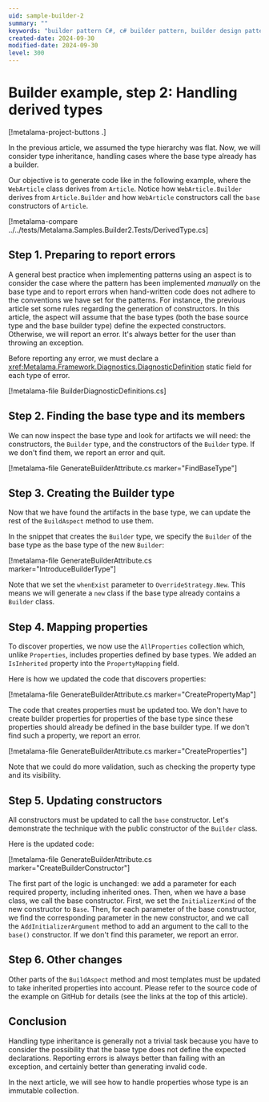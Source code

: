 ```yaml
---
uid: sample-builder-2
summary: ""
keywords: "builder pattern C#, c# builder pattern, builder design pattern C#"
created-date: 2024-09-30
modified-date: 2024-09-30
level: 300
---
```


# Builder example, step 2: Handling derived types

[!metalama-project-buttons .]

In the previous article, we assumed the type hierarchy was flat. Now, we will consider type inheritance, handling cases where the base type already has a builder.

Our objective is to generate code like in the following example, where the `WebArticle` class derives from `Article`. Notice how `WebArticle.Builder` derives from `Article.Builder` and how `WebArticle` constructors call the `base` constructors of `Article`.

[!metalama-compare ../../tests/Metalama.Samples.Builder2.Tests/DerivedType.cs]

## Step 1. Preparing to report errors

A general best practice when implementing patterns using an aspect is to consider the case where the pattern has been implemented _manually_ on the base type and to report errors when hand-written code does not adhere to the conventions we have set for the patterns. For instance, the previous article set some rules regarding the generation of constructors. In this article, the aspect will assume that the base types (both the base source type and the base builder type) define the expected constructors. Otherwise, we will report an error. It's always better for the user than throwing an exception.

Before reporting any error, we must declare a <xref:Metalama.Framework.Diagnostics.DiagnosticDefinition> static field for each type of error.

[!metalama-file BuilderDiagnosticDefinitions.cs]

## Step 2. Finding the base type and its members

We can now inspect the base type and look for artifacts we will need: the constructors, the `Builder` type, and the constructors of the `Builder` type. If we don't find them, we report an error and quit.

[!metalama-file GenerateBuilderAttribute.cs marker="FindBaseType"]

## Step 3. Creating the Builder type

Now that we have found the artifacts in the base type, we can update the rest of the `BuildAspect` method to use them.

In the snippet that creates the `Builder` type, we specify the `Builder` of the base type as the base type of the new `Builder`:

[!metalama-file GenerateBuilderAttribute.cs marker="IntroduceBuilderType"]

Note that we set the `whenExist` parameter to `OverrideStrategy.New`. This means we will generate a `new` class if the base type already contains a `Builder` class.

## Step 4. Mapping properties

To discover properties, we now use the `AllProperties` collection which, unlike `Properties`, includes properties defined by base types. We added an `IsInherited` property into the `PropertyMapping` field.

Here is how we updated the code that discovers properties:

[!metalama-file GenerateBuilderAttribute.cs marker="CreatePropertyMap"]

The code that creates properties must be updated too. We don't have to create builder properties for properties of the base type since these properties should already be defined in the base builder type. If we don't find such a property, we report an error.

[!metalama-file GenerateBuilderAttribute.cs marker="CreateProperties"]

Note that we could do more validation, such as checking the property type and its visibility.

## Step 5. Updating constructors

All constructors must be updated to call the `base` constructor. Let's demonstrate the technique with the public constructor of the `Builder` class.

Here is the updated code:

[!metalama-file GenerateBuilderAttribute.cs marker="CreateBuilderConstructor"]

The first part of the logic is unchanged: we add a parameter for each required property, including inherited ones. Then, when we have a base class, we call the base constructor. First, we set the `InitializerKind` of the new constructor to `Base`. Then, for each parameter of the base constructor, we find the corresponding parameter in the new constructor, and we call the `AddInitializerArgument` method to add an argument to the call to the `base()` constructor. If we don't find this parameter, we report an error.

## Step 6. Other changes

Other parts of the `BuildAspect` method and most templates must be updated to take inherited properties into account. Please refer to the source code of the example on GitHub for details (see the links at the top of this article).

## Conclusion

Handling type inheritance is generally not a trivial task because you have to consider the possibility that the base type does not define the expected declarations. Reporting errors is always better than failing with an exception, and certainly better than generating invalid code.

In the next article, we will see how to handle properties whose type is an immutable collection.
